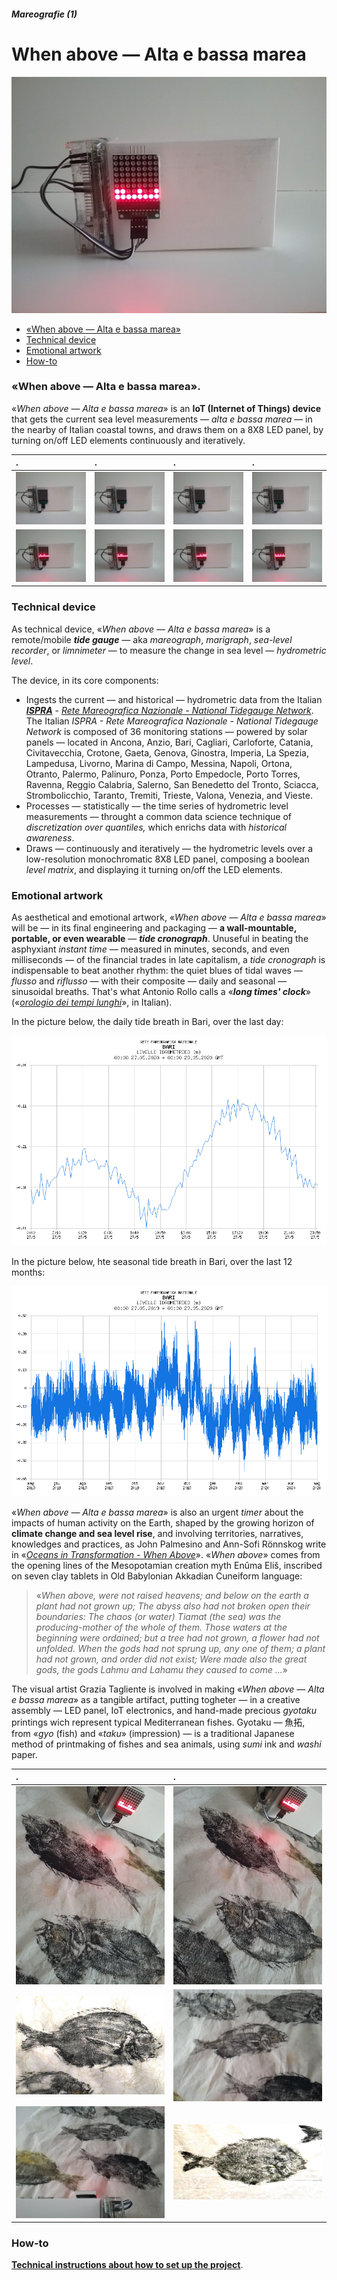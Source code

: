##### Mareografie (1)

# When above — Alta e bassa marea

[![«When above — Alta e bassa marea»](docs/resources/photos/20200602_112612.jpg)](https://player.vimeo.com/video/425180292)

+ [«When above — Alta e bassa marea»](#-when-above---alta-e-bassa-marea-)
+ [Technical device](#technical-device)
+ [Emotional artwork](#emotional-artwork)
+ [How-to](#how-tos)

### «When above — Alta e bassa marea».
«*When above — Alta e bassa marea*» is an **IoT (Internet of Things) device** that gets the current sea level measurements — *alta e bassa marea* — in the nearby of Italian coastal towns, and draws them on a 8X8 LED panel, by turning on/off LED elements continuously and iteratively.

| . | . | . | . |
| :--- | :--- | :--- | :--- |
| ![photo](docs/resources/photos/20200602_112107.jpg) | ![photo](docs/resources/photos/20200602_112125.jpg) | ![photo](docs/resources/photos/20200602_112155.jpg) | ![photo](docs/resources/photos/20200602_112212.jpg) |
| ![photo](docs/resources/photos/20200602_112606.jpg) | ![photo](docs/resources/photos/20200602_112608.jpg) | ![photo](docs/resources/photos/20200602_112708.jpg) | ![photo](docs/resources/photos/20200602_112713.jpg) |

### Technical device

As technical device, «*When above — Alta e bassa marea*» is a remote/mobile ***tide gauge*** — aka *mareograph*, *marigraph*, *sea-level recorder*, or *limnimeter* — to measure the change in sea level — *hydrometric level*.

The device, in its core components:
- Ingests the current — and historical — hydrometric data from the Italian *[**ISPRA**](https://www.isprambiente.gov.it/en/)* - *[Rete Mareografica Nazionale - National Tidegauge Network](http://dati.isprambiente.it/)*. The Italian *ISPRA - Rete Mareografica Nazionale - National Tidegauge Network* is composed of 36 monitoring stations — powered by solar panels — located in Ancona, Anzio, Bari, Cagliari, Carloforte, Catania, Civitavecchia, Crotone, Gaeta, Genova, Ginostra, Imperia, La Spezia, Lampedusa, Livorno, Marina di Campo, Messina, Napoli, Ortona, Otranto, Palermo, Palinuro, Ponza, Porto Empedocle, Porto Torres, Ravenna, Reggio Calabria, Salerno, San Benedetto del Tronto, Sciacca, Strombolicchio, Taranto, Tremiti, Trieste, Valona, Venezia, and Vieste.
- Processes — statistically — the time series of hydrometric level measurements — throught a common data science technique of *discretization over quantiles,* which enrichs data with *historical awareness*.
- Draws — continuously and iteratively — the hydrometric levels over a low-resolution monochromatic 8X8 LED panel, composing a boolean *level matrix*, and displaying it turning on/off the LED elements.

### Emotional artwork

As aesthetical and emotional artwork, «*When above — Alta e bassa marea*» will be — in its final engineering and packaging — **a wall-mountable, portable, or even wearable** — ***tide cronograph***.
Unuseful in beating the asphyxiant *instant time* — measured in minutes, seconds, and even milliseconds — of the financial trades in  late capitalism,  a *tide cronograph* is indispensable to beat another rhythm: the quiet blues of tidal waves — *flusso* and *riflusso* — with their composite — daily and seasonal — sinusoidal breaths.  That's what Antonio Rollo calls  a «***long times' clock***»  («*[orologio dei tempi lunghi](http://www.oistros.it/quandodecidemmodicambiareilmondoconilteatro/orologio-del-tempo-lungo-installazione-pubblica-allaperto-con-fari-led-rgb-e-software-personalizzato/)*», in Italian).

In the picture below, the daily tide breath in Bari, over the last day:

![Daily tide breath in Bari, over the last day](docs/resources/daily_tide_breath_in_bari.png)

In the picture below, hte seasonal tide breath in Bari, over the last 12 months:

![Seasonal tide breath in Bari, over the last 12 months](docs/resources/seasonal_tide_breath_in_bari.png)

«*When above — Alta e bassa marea*» is also an urgent *timer* about the impacts of human activity on the Earth, shaped by the growing horizon of **climate change and sea level rise**, and involving territories, narratives, knowledges and practices, as John Palmesino and Ann-Sofi Rönnskog write in «[*Oceans in Transformation - When Above*](https://www.e-flux.com/architecture/oceans/331872/when-above/)». «*When above*» comes from the opening lines of the Mesopotamian creation myth Enûma Eliš, inscribed on seven clay tablets in Old Babylonian Akkadian Cuneiform language:
>«*When above, were not raised heavens;
and below on the earth a plant had not grown up;
The abyss also had not broken open their boundaries:
The chaos (or water) Tiamat (the sea) was the producing-mother of the whole of them.
Those waters at the beginning were ordained; but
a tree had not grown, a flower had not unfolded.
When the gods had not sprung up, any one of them;
a plant had not grown, and order did not exist;
Were made also the great gods,
the gods Lahmu and Lahamu they caused to come ...*»

The visual artist Grazia Tagliente is involved in making «*When above — Alta e bassa marea*» as a tangible artifact, putting togheter — in a creative assembly — LED panel, IoT electronics, and hand-made precious *gyotaku* printings wich represent typical Mediterranean fishes. Gyotaku — 魚拓, from «*gyo* (fish) and «*taku*» (impression) — is a traditional Japanese method of printmaking of fishes and sea animals, using *sumi* ink and *washi* paper.

| . | . |
| :--- | :--- |
| ![photo](docs/resources/photos/20200602_113508.jpg) | ![photo](docs/resources/photos/20200602_113459.jpg) |
| ![photo](docs/resources/photos/20200602_113002.jpg) | ![photo](docs/resources/photos/20200602_113541.jpg) |
| ![photo](docs/resources/photos/20200602_113528.jpg) | ![photo](docs/resources/photos/20200602_113001.jpg) |

### How-to

[**Technical instructions about how to set up the project**](docs/howto.md).